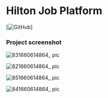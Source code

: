# Hilton Job Platform

[![GitHub](https://github.com/freemanDing/job)]

### Project screenshot

![831660614864_ pic](https://user-images.githubusercontent.com/16336766/184782127-54ab3a96-2083-42c3-8250-91a64b859978.jpg)

![821660614864_ pic](https://user-images.githubusercontent.com/16336766/184782043-0d63d860-dcd0-4f63-865a-5b812e68f75d.jpg)

![851660614864_ pic](https://user-images.githubusercontent.com/16336766/184782081-b320df60-0c88-4040-902c-30fede3d62ab.jpg)

![841660614864_ pic](https://user-images.githubusercontent.com/16336766/184782409-bc3e1487-4880-458b-baec-63728c0bd3cc.jpg)
